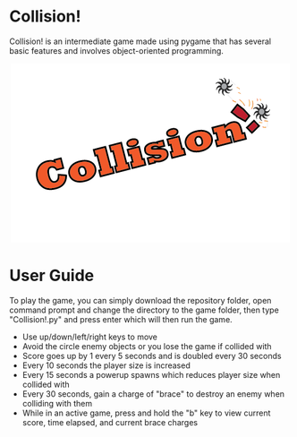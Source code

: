# Collision!
Collision! is an intermediate game made using pygame that has several basic features and involves object-oriented programming. 

<p align="center">
  <img src="Collision!%20Game/Images/collision_logo.png" alt="Logo">
</p>

# User Guide

To play the game, you can simply download the repository folder, open command prompt and change the directory to the game folder, then type "Collision!.py" and press enter which will then run the game. 

- Use up/down/left/right keys to move
- Avoid the circle enemy objects or you lose the game if collided with
- Score goes up by 1 every 5 seconds and is doubled every 30 seconds
- Every 10 seconds the player size is increased
- Every 15 seconds a powerup spawns which reduces player size when collided with
- Every 30 seconds, gain a charge of "brace" to destroy an enemy when colliding with them
- While in an active game, press and hold the "b" key to view current score, time elapsed, and current brace charges
